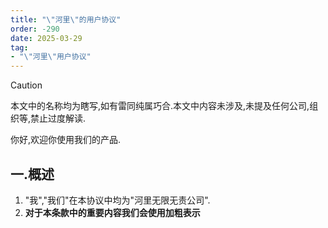 ```yaml
---
title: "\"河里\"的用户协议"
order: -290
date: 2025-03-29
tag:
- "\"河里\"用户协议"
---
```


> [!caution]
> 本文中的名称均为瞎写,如有雷同纯属巧合.本文中内容未涉及,未提及任何公司,组织等,禁止过度解读.

你好,欢迎你使用我们的产品.  

## 一.概述  

1. "我","我们"在本协议中均为"河里无限无责公司".  
2. **对于本条款中的重要内容我们会使用加粗表示**  